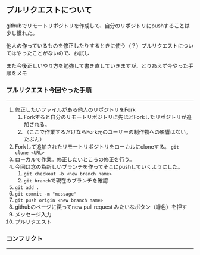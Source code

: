 ## プルリクエストについて

githubでリモートリポジトリを作成して、自分のリポジトリにpushすることは少し慣れた。

他人の作っているものを修正したりするときに使う（？）プルリクエストについてはやったことがないので、お試し

また今後正しいやり方を勉強して書き直していきますが、とりあえず今やった手順をメモ

### プルリクエスト今回やった手順
---

1. 修正したいファイルがある他人のリポジトリをFork
    1. Forkすると自分のリモートリポジトリに先ほどForkしたリポジトリが追加される。
    2. （ここで作業するだけならFork元のユーザーの制作物への影響はない。たぶん）
1. Forkして追加されたリモートリポジトリをローカルにcloneする。 `git clone <URL>`
2. ローカルで作業。修正したいところの修正を行う。
3. 今回は念の為新しいブランチを作ってそこにpushしていくようにした。
    1. `git checkout -b <new branch name>`
    2. `git branch`で現在のブランチを確認　
5. `git add .`
6. `git commit -m "message"`
7. `git push origin <new branch name>`
8. githubのページに戻ってnew pull request みたいなボタン（緑色）を押す
9. メッセージ入力
10. プルリクエスト　　

### コンフリクト

--- 


